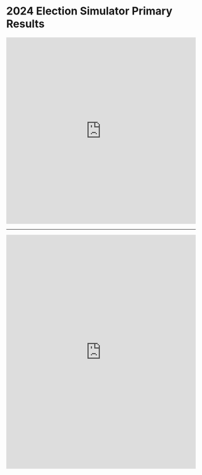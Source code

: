 # 2024 Election Simulator Primary Results
<iframe title="2024 Iowa Caucus" aria-label="table" id="datawrapper-chart-swDXr" src="https://datawrapper.dwcdn.net/ApipT/4/" scrolling="no" frameborder="0" style="width: 0; min-width: 100% !important; border: none;" height="495"></iframe><script type="text/javascript">!function(){"use strict";window.addEventListener("message",(function(e){if(void 0!==e.data["datawrapper-height"]){var t=document.querySelectorAll("iframe");for(var a in e.data["datawrapper-height"])for(var r=0;r<t.length;r++){if(t[r].contentWindow===e.source)t[r].style.height=e.data["datawrapper-height"][a]+"px"}}}))}();</script>
<hr>
<iframe title="Results by Region" aria-label="table" id="datawrapper-chart-JWOhJ" src="https://datawrapper.dwcdn.net/lKtUM/5/" scrolling="no" frameborder="0" style="width: 0; min-width: 100% !important; border: none;" height="621"></iframe><script type="text/javascript">!function(){"use strict";window.addEventListener("message",(function(e){if(void 0!==e.data["datawrapper-height"]){var t=document.querySelectorAll("iframe");for(var a in e.data["datawrapper-height"])for(var r=0;r<t.length;r++){if(t[r].contentWindow===e.source)t[r].style.height=e.data["datawrapper-height"][a]+"px"}}}))}(); </script>

